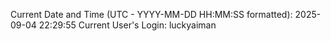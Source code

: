 Current Date and Time (UTC - YYYY-MM-DD HH:MM:SS formatted): 2025-09-04 22:29:55
Current User's Login: luckyaiman
